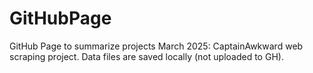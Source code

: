 # GitHubPage
GitHub Page to summarize projects
March 2025: CaptainAwkward web scraping project. Data files are saved locally (not uploaded to GH).
